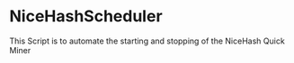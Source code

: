 # NiceHashScheduler
This Script is to automate the starting and stopping of the NiceHash Quick Miner
